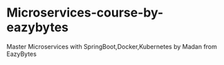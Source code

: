# Microservices-course-by-eazybytes
Master Microservices with SpringBoot,Docker,Kubernetes  by Madan from EazyBytes 
